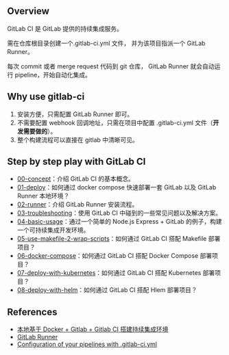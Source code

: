 ## Overview

GitLab CI 是 GitLab 提供的持续集成服务。

需在仓库根目录创建一个.gitlab-ci.yml 文件， 并为该项目指派一个 GitLab Runner。

每次 commit 或者 merge request 代码到 git 仓库， GitLab Runner 就会自动运行 pipeline，开始自动化集成。

## Why use gitlab-ci

1. 安装方便，只需配置 GitLab Runner 即可。
2. 不需要配置 webhook 回调地址，只需在项目中配置 .gitlab-ci.yml 文件（**开发需要做的**）。
3. 整个构建流程可以直接在 gitlab 中清晰可见。

## Step by step  play with GitLab CI

* [00-concept](./00-concept)：介绍 GitLab CI 的基本概念。
* [01-deploy](./01-deploy)：如何通过 docker compose 快速部署一套 GitLab 以及 GitLab Runner 本地环境？
* [02-runner](./02-runner)：介绍 GitLab Runner 安装流程。
* [03-troubleshooting](./03-troubleshooting)：使用 GitLab CI 中碰到的一些常见问题以及解决方案。
* [04-basic-usage](./04-basic-usage)：通过一个简单的 Node.js Express + GitLab 的例子，构建一个可持续集成开发环境。
* [05-use-makefile-2-wrap-scripts](./05-use-makefile-2-wrap-scripts)：如何通过 GitLab CI 搭配  Makefile 部署项目？
* [06-docker-compose](./06-docker-compose)：如何通过 GitLab CI 搭配  Docker Compose 部署项目？
* [07-deploy-with-kubernetes](./07-deploy-with-kubernetes)：如何通过 GitLab CI 搭配  Kubernetes 部署项目？
* [08-deploy-with-helm](./08-deploy-with-helm)：如何通过 GitLab CI 搭配 Hlem 部署项目？

## References

- [本地基于 Docker + Gitlab + Gitlab CI 搭建持续集成环境](https://github.com/lqshow/notes/issues/29)
- [GitLab Runner](https://docs.gitlab.com/runner/)
- [Configuration of your pipelines with .gitlab-ci.yml](https://docs.gitlab.com/ce/ci/yaml/README.html)


